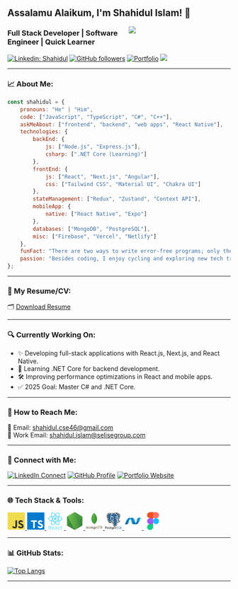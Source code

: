 ## Assalamu Alaikum, I'm Shahidul Islam! 👋

<img align='right' src="https://media.giphy.com/media/M9gbBd9nbDrOTu1Mqx/giphy.gif" width="230">

### Full Stack Developer | Software Engineer | Quick Learner

[![Linkedin: Shahidul](https://img.shields.io/badge/-Shahidul-blue?style=flat-square&logo=Linkedin&logoColor=white&link=https://www.linkedin.com/in/shahid-ul/)](https://www.linkedin.com/in/shahid-ul/)
[![GitHub followers](https://img.shields.io/github/followers/shahidul5?label=Follow&style=social)](https://github.com/shahidul5)
[![Portfolio](https://img.shields.io/badge/Portfolio-46a2f1.svg?&style=flat-square&logo=Google-Chrome&logoColor=white&link=https://shahidul.me)](https://shahidul.me)
![](https://visitor-badge.glitch.me/badge?page_id=shahidul5.shahidul5)

---

### 📈 About Me:

```javascript
const shahidul = {
    pronouns: "He" | "Him",
    code: ["JavaScript", "TypeScript", "C#", "C++"],
    askMeAbout: ["frontend", "backend", "web apps", "React Native"],
    technologies: {
        backEnd: {
            js: ["Node.js", "Express.js"],
            csharp: [".NET Core (Learning)"]
        },
        frontEnd: {
            js: ["React", "Next.js", "Angular"],
            css: ["Tailwind CSS", "Material UI", "Chakra UI"]
        },
        stateManagement: ["Redux", "Zustand", "Context API"],
        mobileApp: {
            native: ["React Native", "Expo"]
        },
        databases: ["MongoDB", "PostgreSQL"],
        misc: ["Firebase", "Vercel", "Netlify"]
    },
    funFact: "There are two ways to write error-free programs; only the third one works.",
    passion: "Besides coding, I enjoy cycling and exploring new tech trends."
};
```

---

### 📄 My Resume/CV:

🗂 [Download Resume](https://drive.google.com/file/d/your_resume_link/view)

---

### 🔍 Currently Working On:

- ✨ Developing full-stack applications with React.js, Next.js, and React Native.
- 🌟 Learning .NET Core for backend development.
- 🛠 Improving performance optimizations in React and mobile apps.
- ✅ 2025 Goal: Master C# and .NET Core.

---

### 📧 How to Reach Me:

📩 Email: shahidul.cse46@gmail.com  
📩 Work Email: shahidul.islam@selisegroup.com  

---

### 🚀 Connect with Me:

[![LinkedIn Connect](https://img.shields.io/badge/%20-Connect-black?color=14171A&labelColor=212121&logo=linkedin&logoColor=ffffff)](https://www.linkedin.com/in/shahidul-islam/)
[![GitHub Profile](https://img.shields.io/badge/%20-GitHub-black?color=24292e&labelColor=181717&logo=github&logoColor=ffffff)](https://github.com/shahidul5)
[![Portfolio Website](https://img.shields.io/badge/Portfolio-My%20Website-brightgreen?style=flat-square)](https://shahidul.me)

---

### 🌐 Tech Stack & Tools:

<p align="left">
<a href="https://developer.mozilla.org/en-US/docs/Web/JavaScript" target="_blank"> <img src="https://raw.githubusercontent.com/devicons/devicon/master/icons/javascript/javascript-original.svg" alt="javascript" width="40" height="40"/> </a>
<a href="https://www.typescriptlang.org/" target="_blank"> <img src="https://raw.githubusercontent.com/devicons/devicon/master/icons/typescript/typescript-original.svg" alt="typescript" width="40" height="40"/> </a>
<a href="https://reactjs.org/" target="_blank"> <img src="https://raw.githubusercontent.com/devicons/devicon/master/icons/react/react-original-wordmark.svg" alt="react" width="40" height="40"/> </a>
<a href="https://nodejs.org/" target="_blank"> <img src="https://raw.githubusercontent.com/devicons/devicon/master/icons/nodejs/nodejs-original.svg" alt="nodejs" width="40" height="40"/> </a>
<a href="https://www.mongodb.com/" target="_blank"> <img src="https://raw.githubusercontent.com/devicons/devicon/master/icons/mongodb/mongodb-original-wordmark.svg" alt="mongodb" width="40" height="40"/> </a>
<a href="https://www.postgresql.org/" target="_blank"> <img src="https://raw.githubusercontent.com/devicons/devicon/master/icons/postgresql/postgresql-original-wordmark.svg" alt="postgresql" width="40" height="40"/> </a>
<a href="https://dotnet.microsoft.com/" target="_blank"> <img src="https://raw.githubusercontent.com/devicons/devicon/master/icons/dot-net/dot-net-original.svg" alt="dotnet" width="40" height="40"/> </a>
<a href="https://www.figma.com/" target="_blank"> <img src="https://raw.githubusercontent.com/devicons/devicon/master/icons/figma/figma-original.svg" alt="figma" width="40" height="40"/> </a>
</p>

---

### 📊 GitHub Stats:

<!-- <img width="550" alt="Shahidul's GitHub Stats" src="https://github-readme-stats.vercel.app/api?username=shahidul5&show_icons=true&theme=radical"/> -->

[![Top Langs](https://github-readme-stats.vercel.app/api/top-langs/?username=shahidul5&layout=compact&theme=radical)](https://github.com/shahidul5)

---
